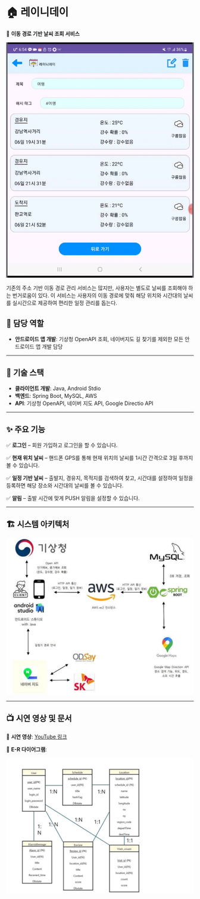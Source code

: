 # 🏠 레이니데이 

📍 **이동 경로 기반 날씨 조회 서비스**


![스크린샷](https://github.com/GunWooJung/READMEImage/blob/main/rainyday.jpg)

기존의 주소 기반 이동 경로 관리 서비스는 많지만, 사용자는 별도로 날씨를 조회해야 하는 번거로움이 있다. 이 서비스는 사용자의 이동 경로에 맞춰 해당 위치와 시간대의 날씨를 실시간으로 제공하여 편리한 일정 관리를 돕는다.

## 🎯 담당 역할

- **안드로이드 앱 개발**: 기상청 OpenAPI 조회, 네이버지도 길 찾기를 제외한 모든 안드로이드 앱 개발 담당

---

## 📄 기술 스택

- **클라이언트 개발**: Java, Android Stdio
- **백엔드**: Spring Boot, MySQL, AWS
- **API**: 기상청 OpenAPI, 네이버 지도 API, Google Directio API
---

## ✨ 주요 기능

✅ **로그인** – 회원 가입하고 로그인을 할 수 있습니다.

✅ **현재 위치 날씨** – 핸드폰 GPS를 통해 현재 위치의 날씨를 1시간 간격으로 3일 후까지 볼 수 있습니다.

✅ **일정 기반 날씨** – 출발지, 경유지, 목적지를 검색하여 찾고, 시간대를 설정하여 일정을 등록하면 해당 장소와 시간대의 날씨를 볼 수 있습니다.

✅ **알림** – 출발 시간에 맞게 PUSH 알림을 설정할 수 있습니다.

---

## 🏗️ 시스템 아키텍처

![시스템 아키텍처](https://github.com/GunWooJung/READMEImage/blob/main/rainydaysystem.jpg)

---

## 📺 시연 영상 및 문서

📌 **시연 영상**: [YouTube 링크](https://youtu.be/A51GNjRFSCw?si=Jbqzho_C7b90Wy97)

📌 **E-R 다이어그램**:

![ERD](https://github.com/GunWooJung/READMEImage/blob/main/rainydayerd.jpg)
